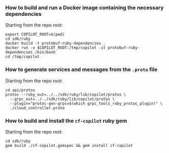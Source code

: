 ### How to build and run a Docker image containing the necessary dependencies

Starting from the repo root:
```
export COPILOT_ROOT=$(pwd)
cd sdk/ruby
docker build -t protobuf-ruby-dependencies .
docker run -v $COPILOT_ROOT:/tmp/copilot -it protobuf-ruby-dependencies /bin/bash
cd /tmp/copilot
```

### How to generate services and messages from the `.proto` file

Starting from the repo root:
```
cd api/protos
protoc --ruby_out=../../sdk/ruby/lib/copilot/protos \
  --grpc_out=../../sdk/ruby/lib/copilot/protos \
  --plugin="protoc-gen-grpc=$(which grpc_tools_ruby_protoc_plugin)" \
  ./cloud_controller.proto
```

### How to build and install the `cf-copilot` ruby gem

Starting from the repo root:
```
cd sdk/ruby
gem build ./cf-copilot.gemspec && gem install cf-copilot
```
